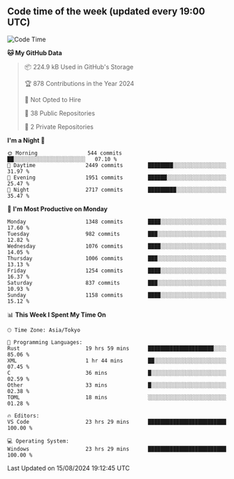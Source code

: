 ## Code time of the week (updated every 19:00 UTC)

<!--START_SECTION:waka-->
![Code Time](http://img.shields.io/badge/Code%20Time-3%2C584%20hrs%2023%20mins-blue)

**🐱 My GitHub Data** 

> 📦 224.9 kB Used in GitHub's Storage 
 > 
> 🏆 878 Contributions in the Year 2024
 > 
> 🚫 Not Opted to Hire
 > 
> 📜 38 Public Repositories 
 > 
> 🔑 2 Private Repositories 
 > 
**I'm a Night 🦉** 

```text
🌞 Morning                544 commits         ██░░░░░░░░░░░░░░░░░░░░░░░   07.10 % 
🌆 Daytime                2449 commits        ████████░░░░░░░░░░░░░░░░░   31.97 % 
🌃 Evening                1951 commits        ██████░░░░░░░░░░░░░░░░░░░   25.47 % 
🌙 Night                  2717 commits        █████████░░░░░░░░░░░░░░░░   35.47 % 
```
📅 **I'm Most Productive on Monday** 

```text
Monday                   1348 commits        ████░░░░░░░░░░░░░░░░░░░░░   17.60 % 
Tuesday                  982 commits         ███░░░░░░░░░░░░░░░░░░░░░░   12.82 % 
Wednesday                1076 commits        ████░░░░░░░░░░░░░░░░░░░░░   14.05 % 
Thursday                 1006 commits        ███░░░░░░░░░░░░░░░░░░░░░░   13.13 % 
Friday                   1254 commits        ████░░░░░░░░░░░░░░░░░░░░░   16.37 % 
Saturday                 837 commits         ███░░░░░░░░░░░░░░░░░░░░░░   10.93 % 
Sunday                   1158 commits        ████░░░░░░░░░░░░░░░░░░░░░   15.12 % 
```


📊 **This Week I Spent My Time On** 

```text
🕑︎ Time Zone: Asia/Tokyo

💬 Programming Languages: 
Rust                     19 hrs 59 mins      █████████████████████░░░░   85.06 % 
XML                      1 hr 44 mins        ██░░░░░░░░░░░░░░░░░░░░░░░   07.45 % 
C                        36 mins             █░░░░░░░░░░░░░░░░░░░░░░░░   02.59 % 
Other                    33 mins             █░░░░░░░░░░░░░░░░░░░░░░░░   02.38 % 
TOML                     18 mins             ░░░░░░░░░░░░░░░░░░░░░░░░░   01.28 % 

🔥 Editors: 
VS Code                  23 hrs 29 mins      █████████████████████████   100.00 % 

💻 Operating System: 
Windows                  23 hrs 29 mins      █████████████████████████   100.00 % 
```


 Last Updated on 15/08/2024 19:12:45 UTC
<!--END_SECTION:waka-->